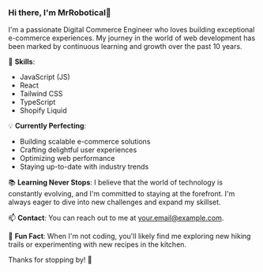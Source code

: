 ### Hi there, I'm MrRobotical👋

I'm a passionate Digital Commerce Engineer who loves building exceptional e-commerce experiences. My journey in the world of web development has been marked by continuous learning and growth over the past 10 years. 

🚀 **Skills**:
- JavaScript (JS)
- React
- Tailwind CSS
- TypeScript
- Shopify Liquid

💡 **Currently Perfecting**:
- Building scalable e-commerce solutions
- Crafting delightful user experiences
- Optimizing web performance
- Staying up-to-date with industry trends

📚 **Learning Never Stops**:
I believe that the world of technology is constantly evolving, and I'm committed to staying at the forefront. I'm always eager to dive into new challenges and expand my skillset.

📫 **Contact**:
You can reach out to me at your.email@example.com.

🌱 **Fun Fact**:
When I'm not coding, you'll likely find me exploring new hiking trails or experimenting with new recipes in the kitchen.

Thanks for stopping by! 🚀

<!---
MrRobotical/MrRobotical is a ✨ special ✨ repository because its `README.md` (this file) appears on your GitHub profile.
You can click the Preview link to take a look at your changes.
--->
